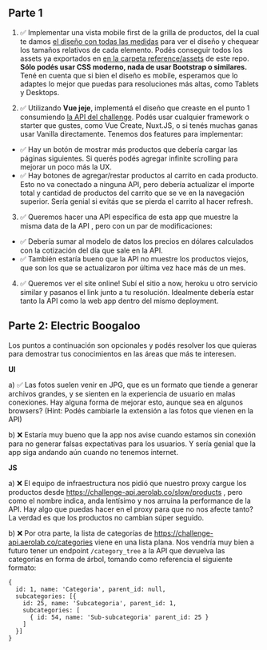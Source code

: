## Parte 1

1. ✅ Implementar una vista mobile first de la grilla de productos, del la cual te damos [el diseño con todas las medidas](https://challenge-api.aerolab.co/design) para ver el diseño y chequear los tamaños relativos de cada elemento. Podés conseguir todos los assets ya exportados en [en la carpeta reference/assets](/Aerolab/challenge/blob/master/reference/assets) de este repo.
   **Sólo podés usar CSS moderno, nada de usar Bootstrap o similares.** Tené en cuenta que si bien el diseño es mobile, esperamos que lo adaptes lo mejor que puedas para resoluciones más altas, como Tablets y Desktops.

2. ✅ Utilizando **Vue jeje**, implementá el diseño que creaste en el punto 1 consumiendo [la API del challenge](#Documentación). Podés usar cualquier framework o starter que gustes, como Vue Create, Nuxt.JS, o si tenés muchas ganas usar Vanilla directamente. Tenemos dos features para implementar:

- ✅ Hay un botón de mostrar más productos que debería cargar las páginas siguientes. Si querés podés agregar infinite scrolling para mejorar un poco más la UX.
- ✅ Hay botones de agregar/restar productos al carrito en cada producto. Esto no va conectado a ninguna API, pero debería actualizar el importe total y cantidad de productos del carrito que se ve en la navegación superior. Sería genial si evitás que se pierda el carrito al hacer refresh.

3. ✅ Queremos hacer una API específica de esta app que muestre la misma data de la API , pero con un par de modificaciones:

- ✅ Debería sumar al modelo de datos los precios en dólares calculados con la cotización del día que sale en la API.
- ✅ También estaría bueno que la API no muestre los productos viejos, que son los que se actualizaron por última vez hace más de un mes.

4. ✅ Queremos ver el site online! Subí el sitio a now, heroku u otro servicio similar y pasanos el link junto a tu resolución. Idealmente debería estar tanto la API como la web app dentro del mismo deployment.

## Parte 2: Electric Boogaloo

Los puntos a continuación son opcionales y podés resolver los que quieras para demostrar tus conocimientos en las áreas que más te interesen.

**UI**

a) ✅ Las fotos suelen venir en JPG, que es un formato que tiende a generar archivos grandes, y se sienten en la experiencia de usuario en malas conexiones. Hay alguna forma de mejorar esto, aunque sea en algunos browsers?
(Hint: Podés cambiarle la extensión a las fotos que vienen en la API)

b) ❌ Estaría muy bueno que la app nos avise cuando estamos sin conexión para no generar falsas expectativas para los usuarios. Y sería genial que la app siga andando aún cuando no tenemos internet.

**JS**

a) ❌ El equipo de infraestructura nos pidió que nuestro proxy cargue los productos desde https://challenge-api.aerolab.co/slow/products , pero como el nombre indica, anda lentísimo y nos arruina la performance de la API.
Hay algo que puedas hacer en el proxy para que no nos afecte tanto? La verdad es que los productos no cambian súper seguido.

b) ❌ Por otra parte, la lista de categorías de https://challenge-api.aerolab.co/categories viene en una lista plana. Nos vendría muy bien a futuro tener un endpoint `/category_tree` a la API que devuelva las categorías en forma de árbol, tomando como referencia el siguiente formato:

```
{
  id: 1, name: 'Categoria', parent_id: null,
  subcategories: [{
    id: 25, name: 'Subcategoria', parent_id: 1,
    subcategories: [
      { id: 54, name: 'Sub-subcategoria' parent_id: 25 }
    ]
  }]
}
```
